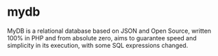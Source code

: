 # mydb
MyDB is a relational database based on JSON and Open Source, written 100% in PHP and from absolute zero, aims to guarantee speed and simplicity in its execution, with some SQL expressions changed.
